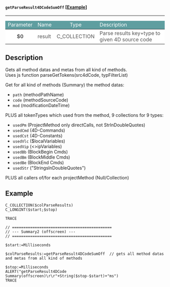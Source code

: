 ﻿<!-- PM: "getParseResult4DCodeSumOff"
<< $0 - C_COLLECTION - parse result of 4Dcode
Gets all method datas and metas from all kind of methods -->
#### `getParseResult4DCodeSumOff` [[Example](#example)]
---
<table class="parTab">
  <thead>
    <tr style="color: white; background-color: cadetblue;">
      <td style="text-align: center;">Parameter</td>
      <td>Name</td>
      <td style="text-align: center;">Type</td>
      <td>Description</td>
    </tr>
  </thead>
  <tbody>
    <tr style="color: #555; background-color: white;">
      <td style="text-align: center; font-weight: bold;">$0</td>
      <td>result</td>
      <td style="text-align: center;">C_COLLECTION</td>
      <td>Parse results key+type to given 4D source code</td>
    </tr>
  </tbody>
</table>

## Description
Gets all method datas and metas from all kind of methods.<br>
Uses js function parseGetTokens(src4dCode, typFilterList)

Get for all kind of methods (Summary) the method datas:
- `path` (methodPathName)
- `code` (methodSourceCode)
- `mod` (modificationDateTime)

PLUS all tokenTypes which used from the method, 9 collections for 9 types:
- `usedPm` (ProjectMethod only directCalls, not StrInDoubleQuotes)
- `usedCmd` (4D-Commands)
- `usedCst` (4D-Constants)
- `usedVlc` ($localVariables)
- `usedVip` (<>ipVariables)
- `usedBb` (BlockBegin Cmds)
- `usedBm` (BlockMiddle Cmds)
- `usedBe` (BlockEnd Cmds)
- `usedStr` ("StringsInDoubleQuotes")

PLUS all callers of/for each projectMethod (Null/Collection)

## Example
```4d
C_COLLECTION($colParseResults)
C_LONGINT($start;$stop)

TRACE

// ============================================
// --- Summary2 (offscreen) ---
// ============================================

$start:=Milliseconds

$colParseResults:=getParseResult4DCodeSumOff  // gets all method datas and metas from all kind of methods

$stop:=Milliseconds
ALERT("getParseResult4DCode Summary(offscreen)\r\r"+String($stop-$start)+"ms")
TRACE
```